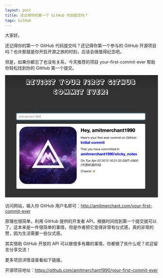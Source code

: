 ```yaml
---
layout: post
title: 还记得你的第一个 GitHub 代码提交吗？
tags: GitHub
---
```


大家好。

还记得你的第一个 GitHub 代码提交吗？还记得你第一个参与的 GitHub 开源项目吗？也许那就是你开启开源之旅的时刻，应该会很值得纪念吧。

但是，如果你都忘了也没有关系，今天推荐的项目 your-first-commit-ever 帮助你轻松找到你的 GitHub 第一个提交。

![image-20211226222013409](https://raw.githubusercontent.com/ZhuPeng/pic/master/images/compress_image-20211226222013409.png)

访问网站，输入你 GitHub 用户名即可：http://amitmerchant.com/your-first-commit-ever

原理也很简单，利用 GitHub 提供的开发者 API，根据时间找到第一个提交就可以了。这本来是一件很简单的事情，但是作者把它变得非常有仪式感，真的非常的赞，因为生活需要一些仪式感。

其实借助 GitHub 开放的 API 可以做很多有趣的事情，你都做了些什么呢？欢迎留言分享交流！

更多项目详情请查看如下链接。

开源项目地址：https://github.com/amitmerchant1990/your-first-commit-ever
